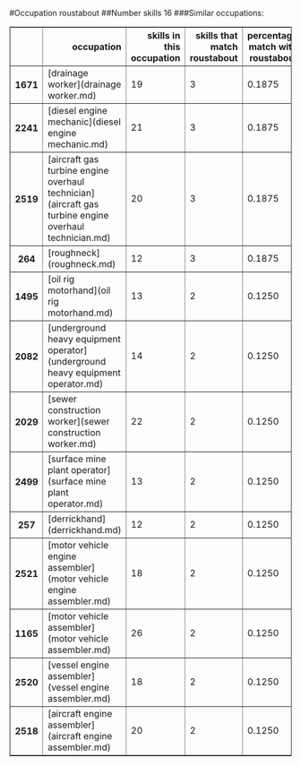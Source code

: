 #Occupation roustabout
##Number skills 16
###Similar occupations:
<table border="1" class="dataframe">
  <thead>
    <tr style="text-align: right;">
      <th></th>
      <th>occupation</th>
      <th>skills in this occupation</th>
      <th>skills that match roustabout</th>
      <th>percentage match with roustabout</th>
      <th>skills not in roustabout</th>
    </tr>
  </thead>
  <tbody>
    <tr>
      <th>1671</th>
      <td>[drainage worker](drainage worker.md)</td>
      <td>19</td>
      <td>3</td>
      <td>0.1875</td>
      <td>16</td>
    </tr>
    <tr>
      <th>2241</th>
      <td>[diesel engine mechanic](diesel engine mechanic.md)</td>
      <td>21</td>
      <td>3</td>
      <td>0.1875</td>
      <td>18</td>
    </tr>
    <tr>
      <th>2519</th>
      <td>[aircraft gas turbine engine overhaul technician](aircraft gas turbine engine overhaul technician.md)</td>
      <td>20</td>
      <td>3</td>
      <td>0.1875</td>
      <td>17</td>
    </tr>
    <tr>
      <th>264</th>
      <td>[roughneck](roughneck.md)</td>
      <td>12</td>
      <td>3</td>
      <td>0.1875</td>
      <td>9</td>
    </tr>
    <tr>
      <th>1495</th>
      <td>[oil rig motorhand](oil rig motorhand.md)</td>
      <td>13</td>
      <td>2</td>
      <td>0.1250</td>
      <td>11</td>
    </tr>
    <tr>
      <th>2082</th>
      <td>[underground heavy equipment operator](underground heavy equipment operator.md)</td>
      <td>14</td>
      <td>2</td>
      <td>0.1250</td>
      <td>12</td>
    </tr>
    <tr>
      <th>2029</th>
      <td>[sewer construction worker](sewer construction worker.md)</td>
      <td>22</td>
      <td>2</td>
      <td>0.1250</td>
      <td>20</td>
    </tr>
    <tr>
      <th>2499</th>
      <td>[surface mine plant operator](surface mine plant operator.md)</td>
      <td>13</td>
      <td>2</td>
      <td>0.1250</td>
      <td>11</td>
    </tr>
    <tr>
      <th>257</th>
      <td>[derrickhand](derrickhand.md)</td>
      <td>12</td>
      <td>2</td>
      <td>0.1250</td>
      <td>10</td>
    </tr>
    <tr>
      <th>2521</th>
      <td>[motor vehicle engine assembler](motor vehicle engine assembler.md)</td>
      <td>18</td>
      <td>2</td>
      <td>0.1250</td>
      <td>16</td>
    </tr>
    <tr>
      <th>1165</th>
      <td>[motor vehicle assembler](motor vehicle assembler.md)</td>
      <td>26</td>
      <td>2</td>
      <td>0.1250</td>
      <td>24</td>
    </tr>
    <tr>
      <th>2520</th>
      <td>[vessel engine assembler](vessel engine assembler.md)</td>
      <td>18</td>
      <td>2</td>
      <td>0.1250</td>
      <td>16</td>
    </tr>
    <tr>
      <th>2518</th>
      <td>[aircraft engine assembler](aircraft engine assembler.md)</td>
      <td>20</td>
      <td>2</td>
      <td>0.1250</td>
      <td>18</td>
    </tr>
  </tbody>
</table>
